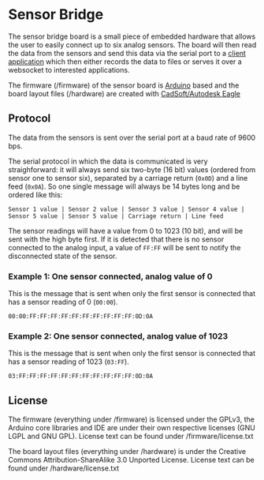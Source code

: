 # Sensor Bridge

The sensor bridge board is a small piece of embedded hardware that allows the 
user to easily connect up to six analog sensors. The board will then read the 
data from the sensors and send this data via the serial port to a [client 
application](https://github.com/sensorlab030/sensorbridge-client) which then
either records the data to files or serves it over a websocket to interested
applications.

The firmware (/firmware) of the sensor board is [Arduino](https://www.arduino.cc/) 
based and the board layout files (/hardware) are created with 
[CadSoft/Autodesk Eagle](http://www.autodesk.com/products/eagle/overview)

## Protocol

The data from the sensors is sent over the serial port at a baud rate of 9600 
bps. 

The serial protocol in which the data is communicated is very straighforward: 
it will always send six two-byte (16 bit) values (ordered from sensor one to 
sensor six), separated by a carriage return (```0x0D```) and a line feed 
(```0x0A```). So one single message will always be 14 bytes long and  be ordered 
like this:

```
Sensor 1 value | Sensor 2 value | Sensor 3 value | Sensor 4 value |
Sensor 5 value | Sensor 5 value | Carriage return | Line feed
```

The sensor readings will have a value from 0 to 1023 (10 bit), and will be 
sent with the high byte first. If it is detected that there is no sensor 
connected to the analog input, a value of ```FF:FF``` will be sent to notify the 
disconnected state of the sensor.


### Example 1: One sensor connected, analog value of 0

This is the message that is sent when only the first sensor is connected that
has a sensor reading of 0 (```00:00```).

```
00:00:FF:FF:FF:FF:FF:FF:FF:FF:FF:FF:0D:0A
```

### Example 2: One sensor connected, analog value of 1023

This is the message that is sent when only the first sensor is connected that
has a sensor reading of 1023 (```03:FF```).

```
03:FF:FF:FF:FF:FF:FF:FF:FF:FF:FF:FF:0D:0A
```


## License

The firmware (everything under /firmware) is licensed under the GPLv3, the 
Arduino core libraries and IDE are under their own respective licenses (GNU 
LGPL and GNU GPL). License text can be found under /firmware/license.txt

The board layout files (everything under /hardware) is under the Creative 
Commons Attribution-ShareAlike 3.0 Unported License. License text can be 
found under /hardware/license.txt